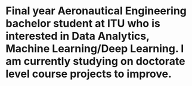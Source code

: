 # Final year Aeronautical Engineering bachelor student at ITU who is interested in Data Analytics, Machine Learning/Deep Learning. I am currently studying on doctorate level course projects to improve.  

